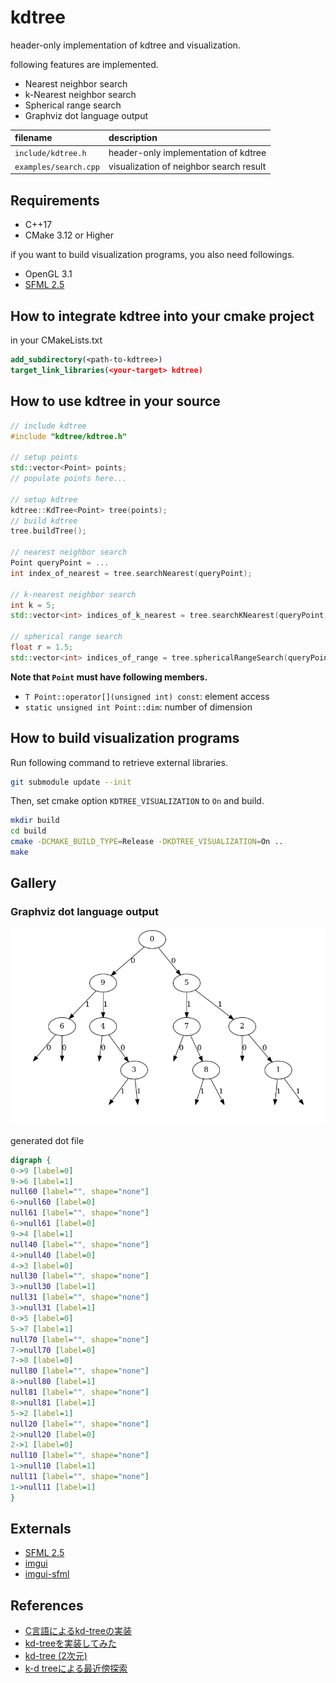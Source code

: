 # kdtree

header-only implementation of kdtree and visualization.

following features are implemented.

* Nearest neighbor search
* k-Nearest neighbor search
* Spherical range search
* Graphviz dot language output

|filename|description|
|:--|:--|
|`include/kdtree.h`|header-only implementation of kdtree|
|`examples/search.cpp`|visualization of neighbor search result|

## Requirements

* C++17
* CMake 3.12 or Higher

if you want to build visualization programs, you also need followings.

* OpenGL 3.1
* [SFML 2.5](https://github.com/SFML/SFML)

## How to integrate kdtree into your cmake project

in your CMakeLists.txt

```cmake
add_subdirectory(<path-to-kdtree>)
target_link_libraries(<your-target> kdtree)
```

## How to use kdtree in your source

```cpp
// include kdtree
#include "kdtree/kdtree.h"

// setup points 
std::vector<Point> points;
// populate points here...

// setup kdtree
kdtree::KdTree<Point> tree(points);
// build kdtree
tree.buildTree();

// nearest neighbor search
Point queryPoint = ...
int index_of_nearest = tree.searchNearest(queryPoint);

// k-nearest neighbor search
int k = 5;
std::vector<int> indices_of_k_nearest = tree.searchKNearest(queryPoint, k);

// spherical range search
float r = 1.5;
std::vector<int> indices_of_range = tree.sphericalRangeSearch(queryPoint, r);
```

**Note that `Point` must have following members.**

* `T Point::operator[](unsigned int) const`: element access
* `static unsigned int Point::dim`: number of dimension

## How to build visualization programs

Run following command to retrieve external libraries.

```bash
git submodule update --init
```

Then, set cmake option `KDTREE_VISUALIZATION` to `On` and build.

```bash
mkdir build
cd build
cmake -DCMAKE_BUILD_TYPE=Release -DKDTREE_VISUALIZATION=On ..
make
```

## Gallery

### Graphviz dot language output

![](img/tree.png)

generated dot file
```dot
digraph {
0->9 [label=0]
9->6 [label=1]
null60 [label="", shape="none"]
6->null60 [label=0]
null61 [label="", shape="none"]
6->null61 [label=0]
9->4 [label=1]
null40 [label="", shape="none"]
4->null40 [label=0]
4->3 [label=0]
null30 [label="", shape="none"]
3->null30 [label=1]
null31 [label="", shape="none"]
3->null31 [label=1]
0->5 [label=0]
5->7 [label=1]
null70 [label="", shape="none"]
7->null70 [label=0]
7->8 [label=0]
null80 [label="", shape="none"]
8->null80 [label=1]
null81 [label="", shape="none"]
8->null81 [label=1]
5->2 [label=1]
null20 [label="", shape="none"]
2->null20 [label=0]
2->1 [label=0]
null10 [label="", shape="none"]
1->null10 [label=1]
null11 [label="", shape="none"]
1->null11 [label=1]
}
```

## Externals

* [SFML 2.5](https://github.com/SFML/SFML)
* [imgui](https://github.com/ocornut/imgui)
* [imgui-sfml](https://github.com/eliasdaler/imgui-sfml)

## References

* [C言語によるkd-treeの実装](https://qiita.com/fj-th/items/1bb2dc39f3088549ad6e)
* [kd-treeを実装してみた](https://atkg.hatenablog.com/entry/2016/12/18/002353)
* [kd-tree (2次元)](https://tjkendev.github.io/procon-library/cpp/range_query/kd-tree.html)
* [k-d treeによる最近傍探索](https://github.com/komi2/survey/blob/master/01/01/kdtree.md)
